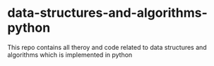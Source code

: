 # data-structures-and-algorithms-python
 This repo contains all theroy and code related to data structures and  algorithms which is implemented in python
